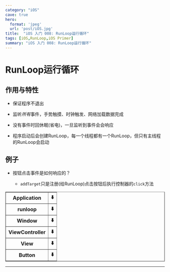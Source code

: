 ```yaml
---
category: "iOS"
cave: true
hero:
  format: 'jpeg'
  url: 'post/iOS.jpg'
title:  "iOS 入门 008: RunLoop运行循环"
tags: [iOS,RunLoop,iOS Primer]
summary: "iOS 入门 008: RunLoop运行循环"
---
```

# RunLoop运行循环

## 作用与特性

* 保证程序不退出

* 监听*所有*事件，手势触摸、时钟触发、网络加载数据完成

* 没有事件时回休眠(省电)，一旦监听到事件会会响应

* 程序启动后会创建RunLoop，每一个线程都有一个RunLoop，但只有主线程的RunLoop会启动

## 例子

* 按钮点击事件是如何响应的？

	* `addTarget`只是注册(给RunLoop)点击按钮后执行控制器的`click`方法


<table border="1" class="table table-bordered table-striped table-condensed">
<tr>
<th>Application</th>
<th>⬇️</th>
</tr>
<tr>
<th>runloop</th>
<th>⬇️</th>
</tr>
<tr>
<th>Window</th>
<th>⬇️</th>
</tr>
<tr>
<th>ViewController</th>
<th>⬇️</th>
</tr>
<tr>
<th>View</th>
<th>⬇️</th>
</tr>
<tr>
<th>Button</th>
<th>⬇️</th>
</tr>
</table>

***


